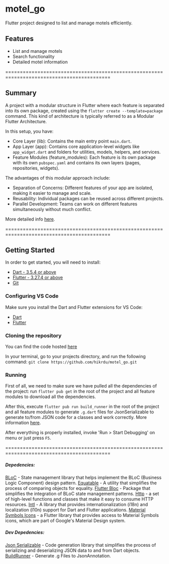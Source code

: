 # motel_go

Flutter project designed to list and manage motels efficiently.

## Features

- List and manage motels
- Search functionality
- Detailed motel information

==========================================================================================

## Summary

A project with a modular structure in Flutter where each feature is separated into its own package, created using the `flutter create --template=package` command. This kind of architecture is typically referred to as a Modular Flutter Architecture.

In this setup, you have:

- Core Layer (lib): Contains the main entry point `main.dart`.
- App Layer (app): Contains core application-level widgets like `app_widget.dart` and folders for utilities, models, helpers, and services.
- Feature Modules (feature_modules): Each feature is its own package with its own `pubspec.yaml` and contains its own layers (pages, repositories, widgets).

The advantages of this modular approach include:
- Separation of Concerns: Different features of your app are isolated, making it easier to manage and scale.
- Reusability: Individual packages can be reused across different projects.
- Parallel Development: Teams can work on different features simultaneously without much conflict.

More detailed info [here](https://github.com/hikrdu/motel_go/blob/master/feature-based-architecture.pdf).

==========================================================================================

## Getting Started

In order to get started, you will need to install:
- [Dart - 3.5.4 or above](https://dart.dev/get-dart)
- [Flutter - 3.27.4 or above](https://docs.flutter.dev/get-started/install)
- [Git](https://git-scm.com/)


### Configuring VS Code
Make sure you install the Dart and Flutter extensions for VS Code:
- [Dart](https://marketplace.visualstudio.com/items?itemName=Dart-Code.dart-code)
- [Flutter](https://marketplace.visualstudio.com/items?itemName=Dart-Code.flutter)

### Cloning the repository

You can find the code hosted [here](https://github.com/hikrdu/motel_go.git)

In your terminal, go to your projects directory, and run the following command: `git clone https://github.com/hikrdu/motel_go.git` 


### Running

First of all, we need to make sure we have pulled all the dependencies of the project: run `flutter pub get` in the root of the project and all feature modules to download all the dependencies.

After this, execute `flutter pub run build_runner` in the root of the project and all feature modules to generate `.g.dart` files for JsonSerializable to generate to/from JSON code for a classes and work correctly. More information [here](https://pub.dev/packages/json_serializable).

After everything is properly installed, invoke 'Run > Start Debugging' on menu or just press `F5`.

==========================================================================================

##### Depedencies:

[BLoC](https://pub.dev/packages/bloc) - State management library that helps implement the BLoC (Business Logic Component) design pattern.
[Equatable](https://pub.dev/packages/equatable) - A utility that simplifies the process of comparing objects for equality.
[Flutter Bloc](https://pub.dev/packages/flutter_bloc) - Package that simplifies the integration of BLoC state management patterns.
[Http](https://pub.dev/packages/http) - a set of high-level functions and classes that make it easy to consume HTTP resources.
[Intl](https://pub.dev/packages/intl) - A library that provides internationalization (i18n) and localization (l10n) support for Dart and Flutter applications.
[Material Symbols Icons](https://pub.dev/packages/material_symbols_icons) - a Flutter library that provides access to Material Symbols icons, which are part of Google's Material Design system.

##### Dev Depedencies:
[Json Serializable](https://pub.dev/packages/json_serializable) - Code generation library that simplifies the process of serializing and deserializing JSON data to and from Dart objects.
[BuildRunner](http://pub.dev/packages/build_runner) - Generate .g Files to JsonAnnotation.
